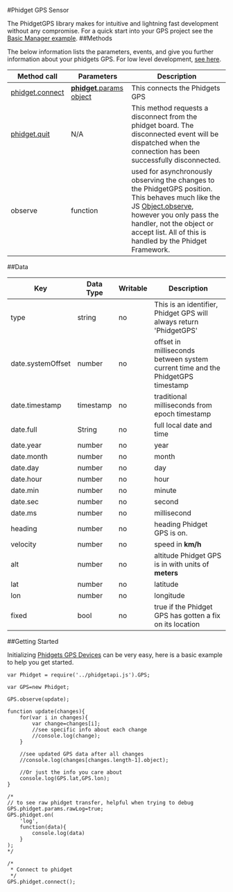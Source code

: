 #Phidget GPS Sensor

The PhidgetGPS library makes for intuitive and lightning fast development without any compromise. For a quick start into your GPS project see the [Basic Manager example](https://github.com/RIAEvangelist/node-phidget-API/blob/master/examples/GPS.js).
##Methods

The below information lists the parameters, events, and give you further information about your phidgets GPS. For low level development, [see here](https://github.com/RIAEvangelist/node-phidget-API/blob/master/docs/Phidget.md#connecting--phidgetparams).

|Method call|Parameters|Description|
|---|---|---|
|[phidget.connect](https://github.com/MaybeRex/node-phidget-API/blob/master/docs/Phidget.md#connecting--phidgetparams)|[__phidget__.params object](https://github.com/RIAEvangelist/node-phidget-API/blob/master/docs/Phidget.md#connecting--phidgetparams)|This connects the Phidgets GPS |
|[phidget.quit](https://github.com/MaybeRex/node-phidget-API/blob/master/docs/Phidget.md#methods)|N/A |This method requests a disconnect from the phidget board.  The disconnected event will be dispatched when the connection has been successfully disconnected. |
|observe|function|used for asynchronously observing the changes to the PhidgetGPS position. This behaves much like the JS [Object.observe](https://developer.mozilla.org/en-US/docs/Web/JavaScript/Reference/Global_Objects/Object/observe), however you only pass the handler, not the object or accept list. All of this is handled by the Phidget Framework.|

##Data

|Key|Data Type|Writable|Description|
|---|---|---|---|
|type|string|no|This is an identifier, Phidget GPS will always return 'PhidgetGPS'|
|date.systemOffset|number|no|offset in milliseconds between system current time and the PhidgetGPS timestamp |
|date.timestamp|timestamp|no|traditional milliseconds from epoch timestamp|
|date.full|String|no|full local date and time|
|date.year|number|no|year|
|date.month|number|no|month|
|date.day|number|no|day|
|date.hour|number|no|hour|
|date.min|number|no|minute|
|date.sec|number|no|second|
|date.ms|number|no|millisecond|
|heading|number|no|heading Phidget GPS is on.|
|velocity|number|no|speed in __km/h__ |
|alt|number|no|altitude Phidget GPS is in with units of __meters__|
|lat|number|no|latitude|
|lon|number|no|longitude|
|fixed|bool|no|true if the Phidget GPS has gotten a fix on its location|

##Getting Started

Initializing [Phidgets GPS Devices](http://www.phidgets.com/products.php?category=5) can be very easy, here is a basic example to help you get started. 

    var Phidget = require('../phidgetapi.js').GPS;

    var GPS=new Phidget;

    GPS.observe(update);

    function update(changes){
        for(var i in changes){
            var change=changes[i];
            //see specific info about each change
            //console.log(change);
        }

        //see updated GPS data after all changes
        //console.log(changes[changes.length-1].object);

        //Or just the info you care about
        console.log(GPS.lat,GPS.lon);
    }

    /*
    // to see raw phidget transfer, helpful when trying to debug
    GPS.phidget.params.rawLog=true;
    GPS.phidget.on(
        'log',
        function(data){
            console.log(data)
        }
    );
    */

    /*
     * Connect to phidget 
     */
    GPS.phidget.connect();